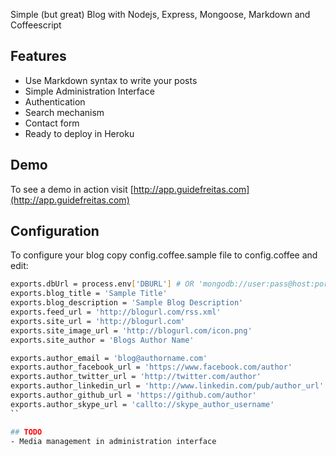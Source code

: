Simple (but great) Blog with Nodejs, Express, Mongoose, Markdown and Coffeescript

## Features
- Use Markdown syntax to write your posts
- Simple Administration Interface
- Authentication 
- Search mechanism
- Contact form
- Ready to deploy in Heroku

## Demo
To see a demo in action visit [http://app.guidefreitas.com](http://app.guidefreitas.com)

## Configuration 
To configure your blog copy config.coffee.sample file to config.coffee and edit:

```bash 
exports.dbUrl = process.env['DBURL'] # OR 'mongodb://user:pass@host:port/database'
exports.blog_title = 'Sample Title'
exports.blog_description = 'Sample Blog Description'
exports.feed_url = 'http://blogurl.com/rss.xml'
exports.site_url = 'http://blogurl.com'
exports.site_image_url = 'http://blogurl.com/icon.png'
exports.site_author = 'Blogs Author Name'

exports.author_email = 'blog@authorname.com'
exports.author_facebook_url = 'https://www.facebook.com/author'
exports.author_twitter_url = 'http://twitter.com/author'
exports.author_linkedin_url = 'http://www.linkedin.com/pub/author_url'
exports.author_github_url = 'https://github.com/author'
exports.author_skype_url = 'callto://skype_author_username'
``

## TODO
- Media management in administration interface